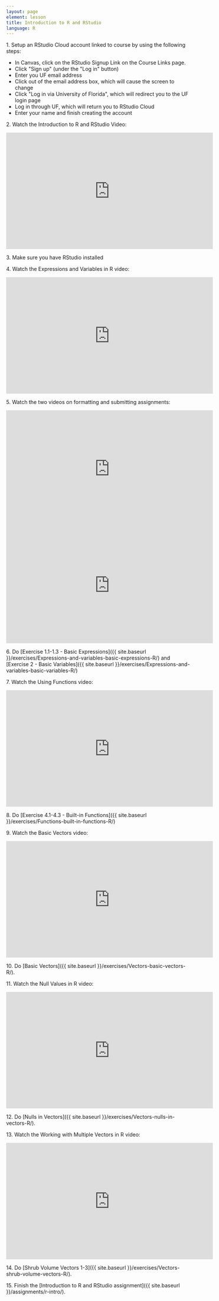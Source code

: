 ```yaml
---
layout: page
element: lesson
title: Introduction to R and RStudio
language: R
---
```


1\. Setup an RStudio Cloud account linked to course by using the following steps:
* In Canvas, click on the RStudio Signup Link on the Course Links page.
* Click "Sign up" (under the "Log in" button)
* Enter you UF email address
* Click out of the email address box, which will cause the screen to change
* Click "Log in via University of Florida", which will redirect you to the UF login page
* Log in through UF, which will return you to RStudio Cloud
* Enter your name and finish creating the account

2\. Watch the Introduction to R and RStudio Video:

<iframe title="Introduction to R and RStudio Video" width="560" height="315" src="https://www.youtube-nocookie.com/embed/zqUQL8OOtMQ" frameborder="0" allow="accelerometer; autoplay; encrypted-media; gyroscope; picture-in-picture" allowfullscreen></iframe>

3\. Make sure you have RStudio installed 

4\. Watch the Expressions and Variables in R video:

<iframe title="Expressions and Variables in R video" width="560" height="315" src="https://www.youtube-nocookie.com/embed/BFVX0CKY67g" frameborder="0" allow="accelerometer; autoplay; encrypted-media; gyroscope; picture-in-picture" allowfullscreen></iframe>

5\. Watch the two videos on formatting and submitting assignments:

<iframe title="Formatting assignments video" width="560" height="315" src="https://www.youtube-nocookie.com/embed/Inuvup-g090" frameborder="0" allow="accelerometer; autoplay; encrypted-media; gyroscope; picture-in-picture" allowfullscreen></iframe>

<iframe title="Submitting assignments video" width="560" height="315" src="https://www.youtube-nocookie.com/embed/sv5J1FKMVLE" frameborder="0" allow="accelerometer; autoplay; encrypted-media; gyroscope; picture-in-picture" allowfullscreen></iframe>

6\. Do [Exercise 1.1-1.3 - Basic Expressions]({{ site.baseurl }}/exercises/Expressions-and-variables-basic-expressions-R/) and [Exercise 2 - Basic Variables]({{ site.baseurl }}/exercises/Expressions-and-variables-basic-variables-R/)

7\. Watch the Using Functions video:

<iframe title="Using Functions video" width="560" height="315" src="https://www.youtube-nocookie.com/embed/5QEAMY6mGC8" frameborder="0" allow="accelerometer; autoplay; encrypted-media; gyroscope; picture-in-picture" allowfullscreen></iframe>

8\. Do [Exercise 4.1-4.3 - Built-in Functions]({{ site.baseurl }}/exercises/Functions-built-in-functions-R/)

9\. Watch the Basic Vectors video:

<iframe title="Basic Vectors video" width="560" height="315" src="https://www.youtube-nocookie.com/embed/QjcV_eMu-PI" frameborder="0" allow="accelerometer; autoplay; encrypted-media; gyroscope; picture-in-picture" allowfullscreen></iframe>

10\. Do [Basic Vectors]({{ site.baseurl }}/exercises/Vectors-basic-vectors-R/).

11\. Watch the Null Values in R video:

<iframe title="Null Values in R video" width="560" height="315" src="https://www.youtube-nocookie.com/embed/6fx0YJ-isZg" frameborder="0" allow="accelerometer; autoplay; encrypted-media; gyroscope; picture-in-picture" allowfullscreen></iframe>

12\. Do [Nulls in Vectors]({{ site.baseurl }}/exercises/Vectors-nulls-in-vectors-R/).

13\. Watch the Working with Multiple Vectors in R video:

<iframe title="Working with Multiple Vectors in R video" width="560" height="315" src="https://www.youtube-nocookie.com/embed/PBGTApIB5I4" frameborder="0" allow="accelerometer; autoplay; encrypted-media; gyroscope; picture-in-picture" allowfullscreen></iframe>

14\. Do [Shrub Volume Vectors 1-3]({{ site.baseurl }}/exercises/Vectors-shrub-volume-vectors-R/).

15\. Finish the [Introduction to R and RStudio assignment]({{ site.baseurl }}/assignments/r-intro/).